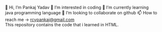 👋 Hi, I’m Pankaj Yadav 👀 I’m interested in coding 🌱 I’m currently learning java programming language 💞️ I’m looking to collaborate on github 📫 How to reach me -> rcypankaj@gmail.com<br>
This repository contains the code that i learned in HTML.
